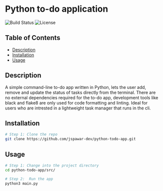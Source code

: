 # Python to-do application

![Build Status](https://img.shields.io/badge/build-passing-brightgreen)
![License](https://img.shields.io/badge/license-MIT-blue)

## Table of Contents
- [Description](#description)
- [Installation](#installation)
- [Usage](#usage)

## Description
A simple command-line to-do app written in Python, lets the user add, remove and update the status of tasks directly from the terminal. There are no external dependencies required for the to-do app, development tools like black and flake8 are only used for code formatting and linting. Ideal for users who are intrested in a lightweight task manager that runs in the cli.

## Installation
```bash
# Step 1: Clone the repo
git clone https://github.com/jspawar-dev/python-todo-app.git
```


## Usage
```bash
# Step 1: Change into the project directory
cd python-todo-app/src/

# Step 2:  Run the app
python3 main.py
```
